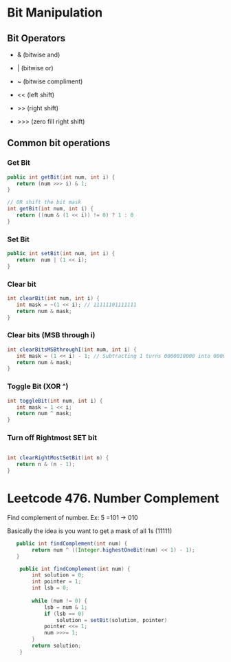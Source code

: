 
# Bit Manipulation

## Bit Operators

* & (bitwise and)

* | (bitwise or)

* ~ (bitwise compliment)

* \<< (left shift)

* \>> (right shift)

* \>>> (zero fill right shift)

## Common bit operations

### Get Bit
```java
public int getBit(int num, int i) {
   return (num >>> i) & 1;
}

// OR shift the bit mask 
int getBit(int num, int i) {
   return ((num & (1 << i)) != 0) ? 1 : 0
}
```

### Set Bit
```java
public int setBit(int num, int i) {
   return  num | (1 << i);
}

```

### Clear bit

```java
int clearBit(int num, int i) {
   int mask = ~(1 << i); // 11111101111111
   return num & mask;
}
```

### Clear bits (MSB through i)

```java
int clearBitsMSBthroughI(int num, int i) {
   int mask = (1 << i) - 1; // Subtracting 1 turns 0000010000 into 0000001111
   return num & mask;
}
```

### Toggle Bit (XOR ^)

```java
int toggleBit(int num, int i) {
   int mask = 1 << i;
   return num ^ mask;
}
```

### Turn off Rightmost SET bit

```java

int clearRightMostSetBit(int n) {
   return n & (n - 1);
}

```

# Leetcode 476. Number Complement

Find complement of number.
Ex: 5 =101 -> 010

Basically the idea is you want to get a mask of all 1s (11111)

```java
   public int findComplement(int num) {
        return num ^ ((Integer.highestOneBit(num) << 1) - 1);
   }
```

```java
    public int findComplement(int num) {
        int solution = 0;
        int pointer = 1;
        int lsb = 0;
        
        while (num != 0) {
            lsb = num & 1;
            if (lsb == 0) 
                solution = setBit(solution, pointer)
            pointer <<= 1;
            num >>>= 1;   
        }
        return solution;     
    }
```
